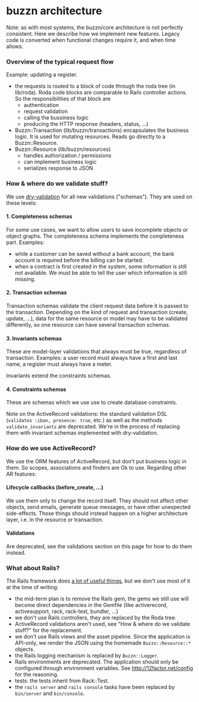# buzzn architecture

Note: as with most systems, the buzzn/core architecture is not perfectly consistent.
Here we describe how we implement new features. Legacy code is converted when functional changes require it, and when time allows.

### Overview of the typical request flow

Example: updating a register.

- the requests is routed to a block of code through the roda tree (in lib/roda). Roda code blocks are comparable to Rails controller actions. So the responsibilities of that block are
    - authentication
    - request validation
    - calling the bussiness logic
    - producing the HTTP response (headers, status, ...)
- Buzzn::Transaction (lib/buzzn/transactions) encapsulates the business logic. It is used for mutating resources. Reads go directly to a Buzzn::Resource.
- Buzzn::Resource (lib/buzzn/resources)
    - handles authorization / permissions
    - can implement business logic
    - serializes response to JSON

### How & where do we validate stuff?

We use [dry-validation](http://dry-rb.org/gems/dry-validation) for all new validations ("schemas"). They are used on these levels:

#### 1. Completeness schemas

For some use cases, we want to allow users to save incomplete objects or object graphs. The completeness schema implements the completeness part. Examples:
- while a customer can be saved without a bank account, the bank account is required before the billing can be started.
- when a contract is first created in the system, some information is still not available. We must be able to tell the user which information is still missing.

#### 2. Transaction schemas

Transaction schemas validate the client request data before it is passed to the transaction.
Depending on the kind of request and transaction (create, update, ...), data for the same resource or model may have to be validated differently, so one resource can have several transaction schemas.

#### 3. Invariants schemas

These are model-layer validations that always must be true, regardless of transaction. Examples: a user record must always have a first and last name, a register must always have a meter.

Invariants extend the constraints schemas.

#### 4. Constraints schemas

These are schemas which we use use to create database constraints.

Note on the ActiveRecord validations: the standard validation DSL (`validates :iban, presence: true`, etc.) as well as the methods `validate_invariants` are deprecated. We're in the process of replacing them with invariant schemas implemented with dry-validation.

### How do we use ActiveRecord?

We use the ORM features of ActiveRecord, but don't put business logic in them. So scopes, associations and finders are Ok to use. Regarding other AR features:

#### Lifecycle callbacks (before_create, ...)

We use them only to change the record itself. They should not affect other objects, send emails, generate queue messages, or have other unexpected side-effects. Those things should instead happen on a higher architecture layer, i.e. in the resource or transaction.

#### Validations

Are deprecated, see the validations section on this page for how to do them instead.

### What about Rails?

The Rails framework does [a lot of useful things](https://github.com/rails-api/rails-api#handled-at-the-middleware-layer), but we don't use most of it at the time of writing:

- the mid-term plan is to remove the Rails gem, the gems we still use will become direct dependencies in the Gemfile (like activerecord, activesupport, rack, rack-test, bundler, ...)
- we don't use Rails controllers, they are replaced by the Roda tree.
- ActiveRecord validations aren't used, see "How & where do we validate stuff?" for the replacement.
- we don't use Rails views and the asset pipeline. Since the application is API-only, we render the JSON using the homemade `Buzzn::Resource::*` objects.
- the Rails logging mechanism is replaced by `Buzzn::Logger`. 
- Rails environments are deprecated. The application should only be configured through environment variables. See http://12factor.net/config for the reasoning.
- tests: the tests inherit from Rack::Test.
- the `rails server` and `rails console` tasks have been replaced by `bin/server` and `bin/console`.
